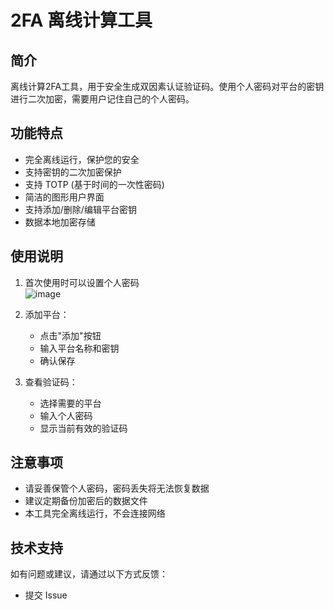 # 2FA 离线计算工具

## 简介
离线计算2FA工具，用于安全生成双因素认证验证码。使用个人密码对平台的密钥进行二次加密，需要用户记住自己的个人密码。

## 功能特点
- 完全离线运行，保护您的安全
- 支持密钥的二次加密保护
- 支持 TOTP (基于时间的一次性密码)
- 简洁的图形用户界面
- 支持添加/删除/编辑平台密钥
- 数据本地加密存储

## 使用说明
1. 首次使用时可以设置个人密码  
   ![image](https://github.com/user-attachments/assets/3fc31647-a784-4581-91fc-2620288a92ae)

2. 添加平台：
   - 点击"添加"按钮
   - 输入平台名称和密钥
   - 确认保存
3. 查看验证码：
   - 选择需要的平台
   - 输入个人密码
   - 显示当前有效的验证码

## 注意事项
- 请妥善保管个人密码，密码丢失将无法恢复数据
- 建议定期备份加密后的数据文件
- 本工具完全离线运行，不会连接网络

## 技术支持
如有问题或建议，请通过以下方式反馈：
- 提交 Issue


